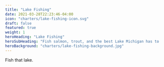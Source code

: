 ```yaml
---
title: "Lake Fishing"
date: 2021-03-28T22:23:46-04:00
icon: "charters/lake-fishing-icon.svg"
draft: false
featured: true
weight: 1
heroHeading: "Lake Fishing"
heroSubHeading: "Fish salmon, trout, and the best Lake Michigan has to offer"
heroBackground: "charters/lake-fishing-background.jpg"
---
```


Fish that lake.
